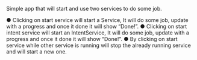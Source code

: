 Simple app that will start and use two services to do some job.

● Clicking on start service will start a Service,
It will do some job, update with a progress and once it done it will show “Done!”.
● Clicking on start intent service will start an IntentService,
It will do some job, update with a progress and once it done it will show “Done!”.
● By clicking on start service while other service is running will stop
the already running service and will start a new one.